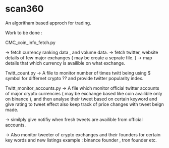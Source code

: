 # scan360
An algoritham based approch for trading.

Work to be done :

CMC_coin_info_fetch.py

-> fetch currency ranking data , and volume data.
-> fetch twitter, website details of few major exchanges ( may be create a seprate file. )
-> map details that which currency is availible on what exchange.

Twitt_count.py
-> A file to monitor number of times twitt being using $ symbol for differnet crypto ?? and provide twitter popularity index.

Twitt_monitor_accounts.py
-> A file which monitor official twitter accounts of major crypto currencies ( may be exchange based like coin availible only on binance ), and then analyse their tweet based on certain keyword and give rating to tweet effect also keep track of price changes with tweet beign made.

-> similply give notifiy when fresh tweets are availible from official accounts.

-> Also monitor tweeter of crypto exchanges and their founders for certain key words and new listings example : binance founder , tron founder etc.
   




